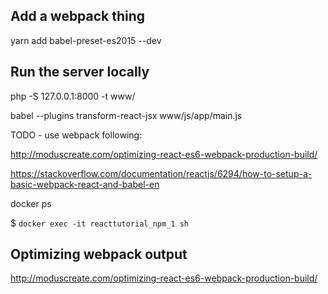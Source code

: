 





## Add a webpack thing

yarn add babel-preset-es2015 --dev





## Run the server locally


php -S 127.0.0.1:8000 -t www/




babel --plugins transform-react-jsx www/js/app/main.js

TODO - use webpack following:

http://moduscreate.com/optimizing-react-es6-webpack-production-build/


https://stackoverflow.com/documentation/reactjs/6294/how-to-setup-a-basic-webpack-react-and-babel-en


docker ps

$ `docker exec -it reacttutorial_npm_1 sh`


## Optimizing webpack output

http://moduscreate.com/optimizing-react-es6-webpack-production-build/
